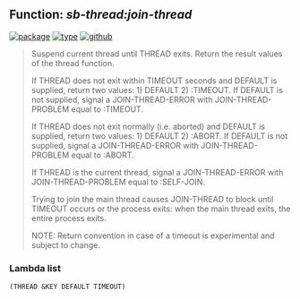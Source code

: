 ## Function: ***sb-thread:join-thread***
[![package](https://img.shields.io/badge/Package-SB--THREAD-5f9ea0.svg?style=social&colorA=999999)](../) [![type](https://img.shields.io/badge/Type-Function-5f9ea0.svg?style=social&colorA=999999)](../#function) [![github](https://img.shields.io/badge/GitHub-View_the_source-5f9ea0.svg?style=social&colorA=999999&logo=github)](https://github.com/sbcl/sbcl/blob/master/src/code/target-thread.lisp/) 

> Suspend current thread until THREAD exits. Return the result values
> of the thread function.
> 
> If THREAD does not exit within TIMEOUT seconds and DEFAULT is
> supplied, return two values: 1) DEFAULT 2) :TIMEOUT. If DEFAULT is not
> supplied, signal a JOIN-THREAD-ERROR with JOIN-THREAD-PROBLEM equal
> to :TIMEOUT.
> 
> If THREAD does not exit normally (i.e. aborted) and DEFAULT is
> supplied, return two values: 1) DEFAULT 2) :ABORT. If DEFAULT is not
> supplied, signal a JOIN-THREAD-ERROR with JOIN-THREAD-PROBLEM equal
> to :ABORT.
> 
> If THREAD is the current thread, signal a JOIN-THREAD-ERROR with
> JOIN-THREAD-PROBLEM equal to :SELF-JOIN.
> 
> Trying to join the main thread causes JOIN-THREAD to block until
> TIMEOUT occurs or the process exits: when the main thread exits, the
> entire process exits.
> 
> NOTE: Return convention in case of a timeout is experimental and
> subject to change.

### Lambda list
```
(THREAD &KEY DEFAULT TIMEOUT)
```

